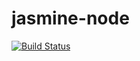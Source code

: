 # jasmine-node

[![Build Status](https://travis-ci.com/JessicaPrior/jasmine-node.svg?branch=main)](https://travis-ci.com/JessicaPrior/jasmine-node)